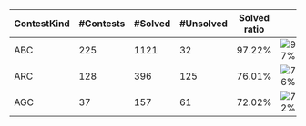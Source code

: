 | ContestKind | #Contests | #Solved | #Unsolved | Solved ratio | |
| - | - | - | - | - | - |
| ABC | 225 | 1121 | 32 | 97.22% | ![97%](https://progress-bar.dev/97?title=Solved) |
| ARC | 128 | 396 | 125 | 76.01% | ![76%](https://progress-bar.dev/76?title=Solved) |
| AGC | 37 | 157 | 61 | 72.02% | ![72%](https://progress-bar.dev/72?title=Solved) |
